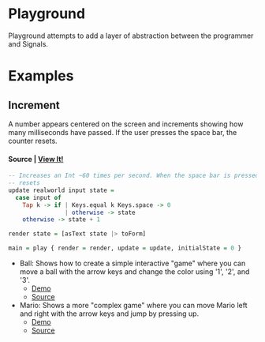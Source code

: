 Playground
==========

Playground attempts to add a layer of abstraction between the programmer and
Signals.

Examples
========

## Increment
A number appears centered on the screen and increments showing how many milliseconds have passed. If the user presses the space bar, the counter resets.

#### Source | [View It!](http://jcollard.github.io/elm/Playground/Increment.html)
```haskell
-- Increases an Int ~60 times per second. When the space bar is pressed, the Int
-- resets
update realworld input state = 
  case input of
    Tap k -> if | Keys.equal k Keys.space -> 0
                | otherwise -> state
    otherwise -> state + 1

render state = [asText state |> toForm]

main = play { render = render, update = update, initialState = 0 }
```

* Ball: Shows how to create a simple interactive "game" where you can move a ball with the arrow keys and change the color using '1', '2', and '3'.
  - [Demo](http://jcollard.github.io/elm/Playground/Demo.html)
  - [Source](https://github.com/jcollard/Playground/blob/master/Examples/Demo.elm)
* Mario: Shows a more "complex game" where you can move Mario left and right with the arrow keys and jump by pressing up.
  - [Demo](http://jcollard.github.io/elm/Playground/Mario.html)
  - [Source](https://github.com/jcollard/Playground/blob/master/Examples/Mario.elm)
